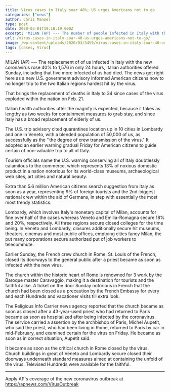 ```yaml
---
title: Virus cases in Italy soar 40%; US urges Americans not to go
categories: ["news"]
author: Chris Manoel
type: post
date: 2020-03-01T19:18:19.000Z
excerpt: 'MILAN (AP) --- The number of people infected in Italy with the new coronavirus rose 40% to 1,576 in just 24 hours, Italian authorities announced Sunday, adding that five more infected people had died. The news came as a new U.S. government advisory urged Americans not to travel to the two Italian regions hardest hit&hellip;'
url: /virus-cases-in-italy-soar-40-us-urges-americans-not-to-go/
image: /wp-content/uploads/2020/03/3459/virus-cases-in-italy-soar-40-us-urges-americans-not-to-go.jpg
tags: [cases, Virus]
---
```


MILAN (AP) --- The replacement of of us infected in Italy with the new coronavirus rose 40% to 1,576 in only 24 hours, Italian authorities offered Sunday, including that five more infected of us had died. The news got right here as a new U.S. government advisory informed American citizens now to no longer trip to the two Italian regions hardest hit by the virus.

That brings the replacement of deaths in Italy to 34 since cases of the virus exploded within the nation on Feb. 21.

Italian health authorities utter the magnify is expected, because it takes as lengthy as two weeks for containment measures to grab stay, and since Italy has a broad replacement of elderly of us.

The U.S. trip advisory cited quarantines location up in 10 cities in Lombardy and one in Veneto, with a blended population of 50,000 of us, as successfully as the ''the degree of crew transmission of the virus." It adopted an earlier warning gradual Friday for American citizens to guide certain of non-valuable trip to all of Italy.

Tourism officials name the U.S. warning conserving all of Italy doubtlessly calamitous to the commerce, which represents 13% of noxious domestic product in a nation notorious for its world-class museums, archaeological web sites, art cities and natural beauty.

Extra than 5.6 million American citizens search suggestion from Italy as soon as a year, representing 9% of foreign tourists and the 2nd-biggest national crew within the aid of Germans, in step with essentially the most most trendy statistics.

Lombardy, which involves Italy's monetary capital of Milan, accounts for fine over half of the cases whereas Veneto and Emilia-Romagna secure 18% and 20%, respectively. All three regions secure closed colleges for the time being. In Veneto and Lombardy, closures additionally secure hit museums, theaters, cinemas and most public offices, emptying cities fancy Milan, the put many corporations secure authorized put of job workers to telecommute.

Earlier Sunday, the French crew church in Rome, St. Louis of the French, closed its doorways to the general public after a priest became as soon as infected with the new virus.

The church within the historic heart of Rome is renowned for 3 work by the Baroque master Caravaggio, making it a destination for tourists and the faithful alike. A ticket on the door Sunday notorious in French that the church had been closed as a precaution by the French Embassy for every and each Hundreds and vacationer visits till extra look.

The Religious Info Carrier news agency reported that the church became as soon as closed after a 43-year-used priest who had returned to Paris became as soon as hospitalized after being infected by the coronavirus. The service carried a assertion by the archbishop of Paris, Michel Aupetit, who said the priest, who had been living in Rome, returned to Paris by car in mid-February, and examined certain for the virus on Friday. He became as soon as in correct situation, Aupetit said.

It became as soon as the critical church in Rome closed by the virus. Church buildings in great of Veneto and Lombardy secure closed their doorways underneath standard measures aimed at containing the unfold of the virus. Televised Hundreds were available for the faithful.

* * *

Apply AP's coverage of the new coronavirus outbreak at <https://apnews.com/VirusOutbreak>
